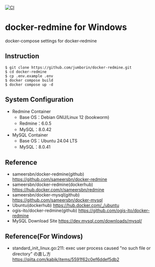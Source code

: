 [![CI](https://github.com/jumborin/docker-redmine/actions/workflows/ci.yml/badge.svg)](https://github.com/jumborin/docker-redmine/actions/workflows/ci.yml)

# docker-redmine for Windows
docker-compose settings for docker-redmine

## Instruction
    $ git clone https://github.com/jumborin/docker-redmine.git
    $ cd docker-redmine
    $ cp .env.example .env
    $ docker compose build
    $ docker compose up -d

## System Configuration
* Redmine Container
  * Base OS：Debian GNU/Linux 12 (bookworm)
  * Redmine：6.0.5
  * MySQL：8.0.42
* MySQL Container
  * Base OS：Ubuntu 24.04 LTS
  * MySQL：8.0.41
  
## Reference
* sameersbn/docker-redmine(github)
  https://github.com/sameersbn/docker-redmine
* sameersbn/docker-redmine(dockerhub)
  https://hub.docker.com/r/sameersbn/redmine
* sameersbn/docker-mysql(github)
  https://github.com/sameersbn/docker-mysql
* Ubuntu(dockerhub)
  https://hub.docker.com/_/ubuntu
* ogis-ito/docker-redmine(github)
  https://github.com/ogis-ito/docker-redmine
* MySQL Download Site
  https://dev.mysql.com/downloads/mysql/

## Reference(For Windows)
* standard_init_linux.go:211: exec user process caused "no such file or directory" の直し方
  https://qiita.com/kabik/items/5591f62c0ef6ddef5db2
